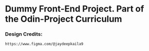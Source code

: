 # Dummy Front-End Project. Part of the Odin-Project Curriculum

### Design Credits:

`https://www.figma.com/@jaydeepkaila9`
